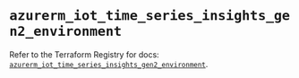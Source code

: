 # `azurerm_iot_time_series_insights_gen2_environment`

Refer to the Terraform Registry for docs: [`azurerm_iot_time_series_insights_gen2_environment`](https://registry.terraform.io/providers/hashicorp/azurerm/3.108.0/docs/resources/iot_time_series_insights_gen2_environment).
